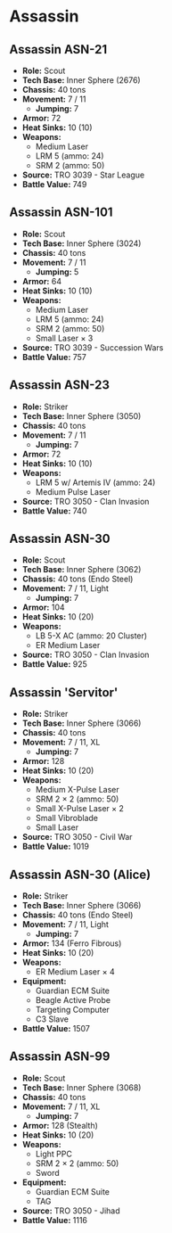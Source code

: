 # Assassin
## Assassin ASN-21
- **Role:** Scout
- **Tech Base:** Inner Sphere (2676)
- **Chassis:** 40 tons
- **Movement:** 7 / 11
  - **Jumping:** 7
- **Armor:** 72
- **Heat Sinks:** 10 (10)
- **Weapons:**
  - Medium Laser
  - LRM 5 (ammo: 24)
  - SRM 2 (ammo: 50)
- **Source:** TRO 3039 - Star League
- **Battle Value:** 749

## Assassin ASN-101
- **Role:** Scout
- **Tech Base:** Inner Sphere (3024)
- **Chassis:** 40 tons
- **Movement:** 7 / 11
  - **Jumping:** 5
- **Armor:** 64
- **Heat Sinks:** 10 (10)
- **Weapons:**
  - Medium Laser
  - LRM 5 (ammo: 24)
  - SRM 2 (ammo: 50)
  - Small Laser × 3
- **Source:** TRO 3039 - Succession Wars
- **Battle Value:** 757

## Assassin ASN-23
- **Role:** Striker
- **Tech Base:** Inner Sphere (3050)
- **Chassis:** 40 tons
- **Movement:** 7 / 11
  - **Jumping:** 7
- **Armor:** 72
- **Heat Sinks:** 10 (10)
- **Weapons:**
  - LRM 5 w/ Artemis IV (ammo: 24)
  - Medium Pulse Laser
- **Source:** TRO 3050 - Clan Invasion
- **Battle Value:** 740

## Assassin ASN-30
- **Role:** Scout
- **Tech Base:** Inner Sphere (3062)
- **Chassis:** 40 tons (Endo Steel)
- **Movement:** 7 / 11, Light
  - **Jumping:** 7
- **Armor:** 104
- **Heat Sinks:** 10 (20)
- **Weapons:**
  - LB 5-X AC (ammo: 20 Cluster)
  - ER Medium Laser
- **Source:** TRO 3050 - Clan Invasion
- **Battle Value:** 925

## Assassin 'Servitor'
- **Role:** Striker
- **Tech Base:** Inner Sphere (3066)
- **Chassis:** 40 tons
- **Movement:** 7 / 11, XL
  - **Jumping:** 7
- **Armor:** 128
- **Heat Sinks:** 10 (20)
- **Weapons:**
  - Medium X-Pulse Laser
  - SRM 2 × 2 (ammo: 50)
  - Small X-Pulse Laser × 2
  - Small Vibroblade
  - Small Laser
- **Source:** TRO 3050 - Civil War
- **Battle Value:** 1019

## Assassin ASN-30 (Alice)
- **Role:** Striker
- **Tech Base:** Inner Sphere (3066)
- **Chassis:** 40 tons (Endo Steel)
- **Movement:** 7 / 11, Light
  - **Jumping:** 7
- **Armor:** 134 (Ferro Fibrous)
- **Heat Sinks:** 10 (20)
- **Weapons:**
  - ER Medium Laser × 4
- **Equipment:**
  - Guardian ECM Suite
  - Beagle Active Probe
  - Targeting Computer
  - C3 Slave
- **Battle Value:** 1507

## Assassin ASN-99
- **Role:** Scout
- **Tech Base:** Inner Sphere (3068)
- **Chassis:** 40 tons
- **Movement:** 7 / 11, XL
  - **Jumping:** 7
- **Armor:** 128 (Stealth)
- **Heat Sinks:** 10 (20)
- **Weapons:**
  - Light PPC
  - SRM 2 × 2 (ammo: 50)
  - Sword
- **Equipment:**
  - Guardian ECM Suite
  - TAG
- **Source:** TRO 3050 - Jihad
- **Battle Value:** 1116


